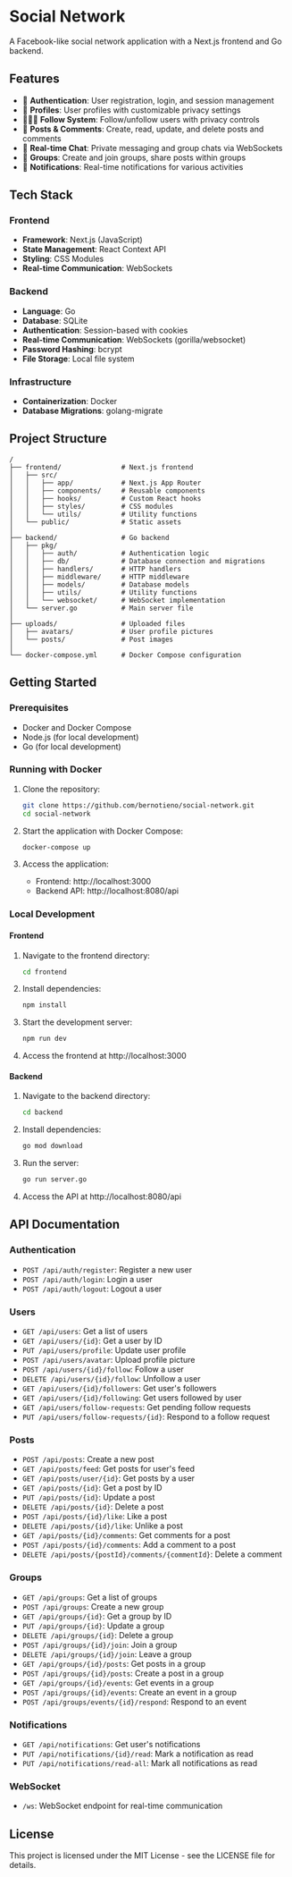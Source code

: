 # Social Network

A Facebook-like social network application with a Next.js frontend and Go backend.

## Features

- 🔐 **Authentication**: User registration, login, and session management
- 👤 **Profiles**: User profiles with customizable privacy settings
- 🧑‍🤝‍🧑 **Follow System**: Follow/unfollow users with privacy controls
- 📝 **Posts & Comments**: Create, read, update, and delete posts and comments
- 💬 **Real-time Chat**: Private messaging and group chats via WebSockets
- 👥 **Groups**: Create and join groups, share posts within groups
- 🔔 **Notifications**: Real-time notifications for various activities

## Tech Stack

### Frontend
- **Framework**: Next.js (JavaScript)
- **State Management**: React Context API
- **Styling**: CSS Modules
- **Real-time Communication**: WebSockets

### Backend
- **Language**: Go
- **Database**: SQLite
- **Authentication**: Session-based with cookies
- **Real-time Communication**: WebSockets (gorilla/websocket)
- **Password Hashing**: bcrypt
- **File Storage**: Local file system

### Infrastructure
- **Containerization**: Docker
- **Database Migrations**: golang-migrate

## Project Structure

```
/
├── frontend/               # Next.js frontend
│   ├── src/
│   │   ├── app/            # Next.js App Router
│   │   ├── components/     # Reusable components
│   │   ├── hooks/          # Custom React hooks
│   │   ├── styles/         # CSS modules
│   │   └── utils/          # Utility functions
│   └── public/             # Static assets
│
├── backend/                # Go backend
│   ├── pkg/
│   │   ├── auth/           # Authentication logic
│   │   ├── db/             # Database connection and migrations
│   │   ├── handlers/       # HTTP handlers
│   │   ├── middleware/     # HTTP middleware
│   │   ├── models/         # Database models
│   │   ├── utils/          # Utility functions
│   │   └── websocket/      # WebSocket implementation
│   └── server.go           # Main server file
│
├── uploads/                # Uploaded files
│   ├── avatars/            # User profile pictures
│   └── posts/              # Post images
│
└── docker-compose.yml      # Docker Compose configuration
```

## Getting Started

### Prerequisites

- Docker and Docker Compose
- Node.js (for local development)
- Go (for local development)

### Running with Docker

1. Clone the repository:
   ```bash
   git clone https://github.com/bernotieno/social-network.git
   cd social-network
   ```

2. Start the application with Docker Compose:
   ```bash
   docker-compose up
   ```

3. Access the application:
   - Frontend: http://localhost:3000
   - Backend API: http://localhost:8080/api

### Local Development

#### Frontend

1. Navigate to the frontend directory:
   ```bash
   cd frontend
   ```

2. Install dependencies:
   ```bash
   npm install
   ```

3. Start the development server:
   ```bash
   npm run dev
   ```

4. Access the frontend at http://localhost:3000

#### Backend

1. Navigate to the backend directory:
   ```bash
   cd backend
   ```

2. Install dependencies:
   ```bash
   go mod download
   ```

3. Run the server:
   ```bash
   go run server.go
   ```

4. Access the API at http://localhost:8080/api

## API Documentation

### Authentication

- `POST /api/auth/register`: Register a new user
- `POST /api/auth/login`: Login a user
- `POST /api/auth/logout`: Logout a user

### Users

- `GET /api/users`: Get a list of users
- `GET /api/users/{id}`: Get a user by ID
- `PUT /api/users/profile`: Update user profile
- `POST /api/users/avatar`: Upload profile picture
- `POST /api/users/{id}/follow`: Follow a user
- `DELETE /api/users/{id}/follow`: Unfollow a user
- `GET /api/users/{id}/followers`: Get user's followers
- `GET /api/users/{id}/following`: Get users followed by user
- `GET /api/users/follow-requests`: Get pending follow requests
- `PUT /api/users/follow-requests/{id}`: Respond to a follow request

### Posts

- `POST /api/posts`: Create a new post
- `GET /api/posts/feed`: Get posts for user's feed
- `GET /api/posts/user/{id}`: Get posts by a user
- `GET /api/posts/{id}`: Get a post by ID
- `PUT /api/posts/{id}`: Update a post
- `DELETE /api/posts/{id}`: Delete a post
- `POST /api/posts/{id}/like`: Like a post
- `DELETE /api/posts/{id}/like`: Unlike a post
- `GET /api/posts/{id}/comments`: Get comments for a post
- `POST /api/posts/{id}/comments`: Add a comment to a post
- `DELETE /api/posts/{postId}/comments/{commentId}`: Delete a comment

### Groups

- `GET /api/groups`: Get a list of groups
- `POST /api/groups`: Create a new group
- `GET /api/groups/{id}`: Get a group by ID
- `PUT /api/groups/{id}`: Update a group
- `DELETE /api/groups/{id}`: Delete a group
- `POST /api/groups/{id}/join`: Join a group
- `DELETE /api/groups/{id}/join`: Leave a group
- `GET /api/groups/{id}/posts`: Get posts in a group
- `POST /api/groups/{id}/posts`: Create a post in a group
- `GET /api/groups/{id}/events`: Get events in a group
- `POST /api/groups/{id}/events`: Create an event in a group
- `POST /api/groups/events/{id}/respond`: Respond to an event

### Notifications

- `GET /api/notifications`: Get user's notifications
- `PUT /api/notifications/{id}/read`: Mark a notification as read
- `PUT /api/notifications/read-all`: Mark all notifications as read

### WebSocket

- `/ws`: WebSocket endpoint for real-time communication

## License

This project is licensed under the MIT License - see the LICENSE file for details.
